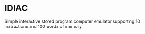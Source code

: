 # IDIAC
Simple interactive stored program computer emulator supporting 10 instructions and 100 words of memory
